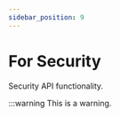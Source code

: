 ```yaml
---
sidebar_position: 9
---
```


# For Security

Security API functionality.

:::warning
This is a warning.
